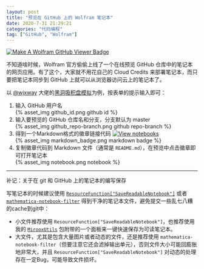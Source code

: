 ```yaml
---
layout: post
title: "预览在 GitHub 上的 Wolfram 笔记本"
date: 2020-7-31 21:29:21
categories: "代码编程"
tag: ["GitHub", "Wolfram"]
---
```


[![Make A Wolfram GitHub Viewer Badge](https://www.wolframcloud.com/obj/github-cloud/notebookviewersource/Images/github_header.png)](https://www.wolframcloud.com/obj/github-cloud/form/BadgeCreation)

<!--more-->

不知道啥时候，Wolfram 官方偷偷上线了一个在线预览 GitHub 仓库中的笔记本的网页应用。有了这个，大家就不用花自己的 Cloud Credits 来部署笔记本，而只要把笔记本同步到 GitHub 上就可以从浏览器访问云上的笔记本了。

以 [@wjxway](https://github.com/wjxway) 大佬的[黑洞吸积盘模拟](https://github.com/wjxway/Realistic_Blackhole_Accretion_Disk)为例，按表单的提示输入即可：

1. 输入 GitHub 用户名 <br/> {% asset_img github_id.png github id %}
2. 输入要预览的 GitHub 仓库名和分支，分支默认为 master <br/> {% asset_img github_repo-branch.png github repo-branch %}
3. 得到一个Markdown格式的徽章链接代码 [![View notebooks](https://wolfr.am/HAAhzkRq)](https://wolfr.am/OphS2N6z)  <br/> {% asset_img markdown_badge.png markdown badge %}
4. 复制徽章代码到 Markdown 文件（通常是 `README.md`），在预览中点击徽章即可打开笔记本 <br/> {% asset_img notebook.png notebook %}

---

补记：关于在 git 和 GitHub 上的笔记本的编写保存

写笔记本的时候建议使用 [`ResourceFunction["SaveReadableNotebook"]`](https://resources.wolframcloud.com/FunctionRepository/resources/SaveReadableNotebook) 或者 [`mathematica-notebook-filter`](https://github.com/JP-Ellis/mathematica-notebook-filter) 得到干净的笔记本文件，避免提交一些乱七八糟的cache到git中：

* 小文件推荐使用 `ResourceFunction["SaveReadableNotebook"]`，也推荐使用我的 [`MirooxUtils`](https://github.com/miRoox/MirooxUtils) 包附带的一个面板来一键快速保存为可读笔记本。
* 大文件，尤其是包含大量图片或者动态的文件，还是推荐使用 `mathematica-notebook-filter`（但要注意它还会滤掉输出单元），否则文件大小可能回膨胀地非常大，并且 `ResourceFunction["SaveReadableNotebook"]` 对动态的处理存在一定Bug，可能导致文件损坏。
